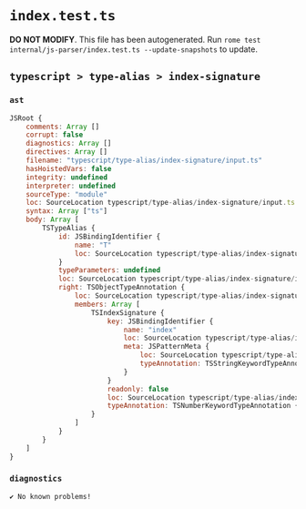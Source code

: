 # `index.test.ts`

**DO NOT MODIFY**. This file has been autogenerated. Run `rome test internal/js-parser/index.test.ts --update-snapshots` to update.

## `typescript > type-alias > index-signature`

### `ast`

```javascript
JSRoot {
	comments: Array []
	corrupt: false
	diagnostics: Array []
	directives: Array []
	filename: "typescript/type-alias/index-signature/input.ts"
	hasHoistedVars: false
	integrity: undefined
	interpreter: undefined
	sourceType: "module"
	loc: SourceLocation typescript/type-alias/index-signature/input.ts 1:0-4:0
	syntax: Array ["ts"]
	body: Array [
		TSTypeAlias {
			id: JSBindingIdentifier {
				name: "T"
				loc: SourceLocation typescript/type-alias/index-signature/input.ts 1:5-1:6 (T)
			}
			typeParameters: undefined
			loc: SourceLocation typescript/type-alias/index-signature/input.ts 1:0-3:1
			right: TSObjectTypeAnnotation {
				loc: SourceLocation typescript/type-alias/index-signature/input.ts 1:9-3:1
				members: Array [
					TSIndexSignature {
						key: JSBindingIdentifier {
							name: "index"
							loc: SourceLocation typescript/type-alias/index-signature/input.ts 2:2-2:15
							meta: JSPatternMeta {
								loc: SourceLocation typescript/type-alias/index-signature/input.ts 2:2-2:15
								typeAnnotation: TSStringKeywordTypeAnnotation {loc: SourceLocation typescript/type-alias/index-signature/input.ts 2:9-2:15}
							}
						}
						readonly: false
						loc: SourceLocation typescript/type-alias/index-signature/input.ts 2:1-2:25
						typeAnnotation: TSNumberKeywordTypeAnnotation {loc: SourceLocation typescript/type-alias/index-signature/input.ts 2:18-2:24}
					}
				]
			}
		}
	]
}
```

### `diagnostics`

```
✔ No known problems!

```
